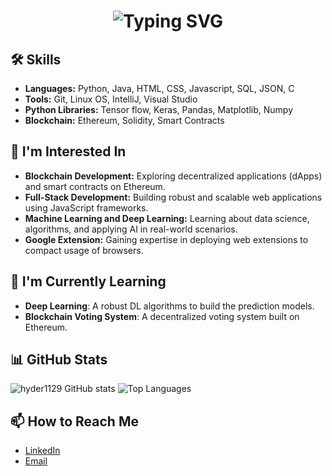 <h1 align="center">
  <img src="https://readme-typing-svg.herokuapp.com?font=Fira+Code&size=30&pause=1000&color=F70000&width=435&lines=Hello%2C+I'm+S+Hyder+Ali!;Passionate+Learner;Exploring+the+Tech+World;Welcome+to+My+Profile!" alt="Typing SVG" />
</h1>

## 🛠️ Skills
- **Languages:** Python, Java, HTML, CSS, Javascript, SQL, JSON, C
- **Tools:** Git, Linux OS, IntelliJ, Visual Studio
- **Python Libraries:** Tensor flow, Keras, Pandas, Matplotlib, Numpy
- **Blockchain:** Ethereum, Solidity, Smart Contracts

## 🌟 I'm Interested In
- **Blockchain Development:** Exploring decentralized applications (dApps) and smart contracts on Ethereum.
- **Full-Stack Development:** Building robust and scalable web applications using JavaScript frameworks.
- **Machine Learning and Deep Learning:** Learning about data science, algorithms, and applying AI in real-world scenarios.
- **Google Extension:** Gaining expertise in deploying web extensions to compact usage of browsers.
  
## 🚀 I'm Currently Learning
- **Deep Learning**: A robust DL algorithms to build the prediction models.
- **Blockchain Voting System**: A decentralized voting system built on Ethereum.

## 📊 GitHub Stats
![hyder1129 GitHub stats](https://github-readme-stats.vercel.app/api?username=janedoe&show_icons=true&theme=default)
![Top Languages](https://github-readme-stats.vercel.app/api/top-langs/?username=janedoe&layout=compact&theme=default)

## 📫 How to Reach Me
- [LinkedIn](www.linkedin.com/in/hyder-ali-shaik)
- [Email](hyderalishaik1129@gmail.com)
<!---
hyder1129/hyder1129 is a ✨ special ✨ repository because its `README.md` (this file) appears on your GitHub profile.
You can click the Preview link to take a look at your changes.
--->
